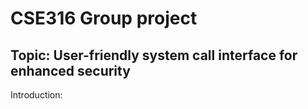 # CSE316 Group project
## Topic: User-friendly system call interface for enhanced security

Introduction:
